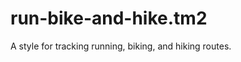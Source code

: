 run-bike-and-hike.tm2
=====================

A style for tracking running, biking, and hiking routes.
